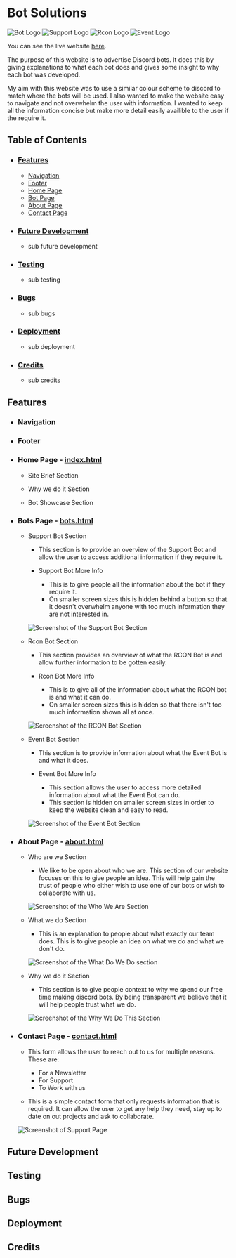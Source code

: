 # **Bot Solutions**

![Bot Logo](assets/images/bot-white.png) ![Support Logo](assets/images/support-white.png) ![Rcon Logo](assets/images/rcon-white.png) ![Event Logo](assets/images/event-white.png)

You can see the live website [here](https://browne878.github.io/HTML-CSS-Portfolio-Project/).

The purpose of this website is to advertise Discord bots. It does this by giving explanations to what each bot does and gives some insight to why each bot was developed.

My aim with this website was to use a similar colour scheme to discord to match where the bots will be used. I also wanted to make the website easy to navigate and not overwhelm the user with information. I wanted to keep all the information concise but make more detail easily availible to the user if the require it.

## **Table of Contents**
- ### [Features](https://github.com/browne878/HTML-CSS-Portfolio-Project#features)
    - [Navigation](https://github.com/browne878/HTML-CSS-Portfolio-Project#navigation)
    - [Footer](https://github.com/browne878/HTML-CSS-Portfolio-Project#footer)
    - [Home Page](https://github.com/browne878/HTML-CSS-Portfolio-Project#home-page---indexhtml)
    - [Bot Page](https://github.com/browne878/HTML-CSS-Portfolio-Project#bots-page---botshtml)
    - [About Page](https://github.com/browne878/HTML-CSS-Portfolio-Project#about-page---abouthtml)
    - [Contact Page](https://github.com/browne878/HTML-CSS-Portfolio-Project#contact-page---contacthtml)

- ### [Future Development](https://github.com/browne878/HTML-CSS-Portfolio-Project#future-development)
    - sub future development

- ### [Testing](https://github.com/browne878/HTML-CSS-Portfolio-Project#testing)
    - sub testing

- ### [Bugs](https://github.com/browne878/HTML-CSS-Portfolio-Project#bugs)
    - sub bugs

- ### [Deployment](https://github.com/browne878/HTML-CSS-Portfolio-Project#deployment)
    - sub deployment

- ### [Credits](https://github.com/browne878/HTML-CSS-Portfolio-Project#credits)
    - sub credits

## **Features**

- ### **Navigation**

- ### **Footer**

- ### **Home Page - [index.html](https://github.com/browne878/HTML-CSS-Portfolio-Project/blob/Main/index.html)**

    - Site Brief Section

    - Why we do it Section

    - Bot Showcase Section

- ### **Bots Page - [bots.html](https://github.com/browne878/HTML-CSS-Portfolio-Project/blob/Main/bots.html)**

    - Support Bot Section

        - This section is to provide an overview of the Support Bot and allow the user to access additional information if they require it.

        - Support Bot More Info

            - This is to give people all the information about the bot if they require it.
            - On smaller screen sizes this is hidden behind a button so that it doesn't overwhelm anyone with too much information they are not interested in.

        ![Screenshot of the Support Bot Section](assets/images/images-readme/support-info.png)

    - Rcon Bot Section

        - This section provides an overview of what the RCON Bot is and allow further information to be gotten easily.

        - Rcon Bot More Info
            - This is to give all of the information about what the RCON bot is and what it can do.
            - On smaller screen sizes this is hidden so that there isn't too much information shown all at once.

        ![Screenshot of the RCON Bot Section](assets/images/images-readme/rcon-info.png)
    
    - Event Bot Section

        - This section is to provide information about what the Event Bot is and what it does.

        - Event Bot More Info
            - This section allows the user to access more detailed information about what the Event Bot can do.
            - This section is hidden on smaller screen sizes in order to keep the website clean and easy to read.

        ![Screenshot of the Event Bot Section](assets/images/images-readme/event-info.png)

- ### **About Page - [about.html](https://github.com/browne878/HTML-CSS-Portfolio-Project/blob/Main/about.html)**

    - Who are we Section

        - We like to be open about who we are. This section of our website focuses on this to give people an idea. This will help gain the trust of people who either wish to use one of our bots or wish to collaborate with us.

        ![Screenshot of the Who We Are Section](assets/images/images-readme/who-are-we-section.png)

    - What we do Section

        - This is an explanation to people about what exactly our team does. This is to give people an idea on what we do and what we don't do.

        ![Screenshot of the What Do We Do section](assets/images/images-readme/what-we-do-section.png)

    - Why we do it Section

        - This section is to give people context to why we spend our free time making discord bots. By being transparent we believe that it will help people trust what we do.

        ![Screenshot of the Why We Do This Section](assets/images/images-readme/why-we-do-this-section.png)

- ### **Contact Page - [contact.html](https://github.com/browne878/HTML-CSS-Portfolio-Project/blob/Main/contact.html)**

    - This form allows the user to reach out to us for multiple reasons. These are:
        - For a Newsletter
        - For Support
        - To Work with us

    - This is a simple contact form that only requests information that is required. It can allow the user to get any help they need, stay up to date on out projects and ask to collaborate.

    ![Screenshot of Support Page](assets/images/images-readme/contact-page.png)

## **Future Development**

## **Testing**

## **Bugs**

## **Deployment**

## **Credits**
